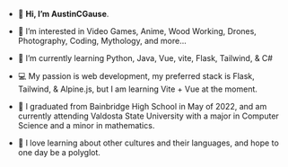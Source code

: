 - 👋 **Hi, I’m AustinCGause**.
 
- 👀 I’m interested in Video Games, Anime, Wood Working, Drones, Photography, Coding, Mythology, and more...
- 🌱 I’m currently learning Python, Java, Vue, vite, Flask, Tailwind, & C#
- :computer: My passion is web development, my preferred stack is Flask, Tailwind, & Alpine.js, but I am learning Vite + Vue at the moment.
- :school: I graduated from Bainbridge High School in May of 2022, and am currently attending Valdosta State University with a major in Computer Science and a minor in mathematics.
- :mount_fuji: I love learning about other cultures and their languages, and hope to one day be a polyglot.
